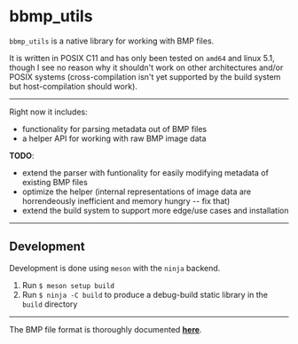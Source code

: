 # bbmp_utils

`bbmp_utils` is a native library for working with BMP files.

It is written in POSIX C11 and has only been tested on `amd64` and linux 5.1, though I see no reason why it shouldn't work on other architectures and/or POSIX systems (cross-compilation isn't yet supported by the build system but host-compilation should work).

---

Right now it includes:

* functionality for parsing metadata out of BMP files
* a helper API for working with raw BMP image data

**TODO**: 

* extend the parser with funtionality for easily modifying metadata of existing BMP files
* optimize the helper (internal representations of image data are horrendeously inefficient and memory hungry -- fix that)
* extend the build system to support more edge/use cases and installation

---

## Development

Development is done using `meson` with the `ninja` backend.

1. Run `$ meson setup build`
2. Run `$ ninja -C build` to produce a debug-build static library in the `build` directory

---

The BMP file format is thoroughly documented [**here**](https://en.wikipedia.org/wiki/BMP_file_format).
